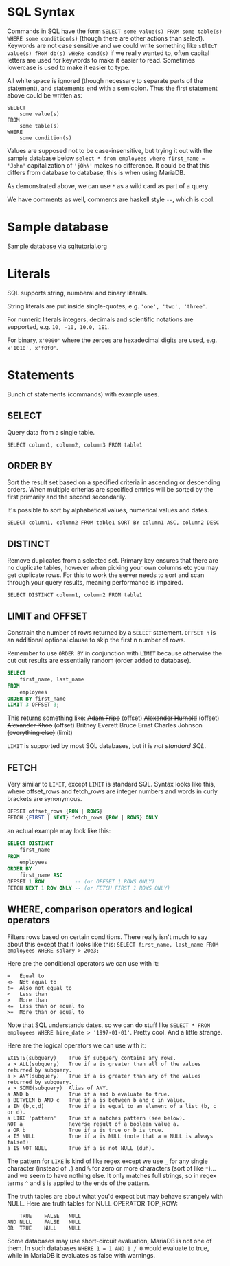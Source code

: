 # SQL Syntax
Commands in SQL have the form `SELECT some value(s) FROM some table(s) WHERE some condition(s)` (though there are other actions than select). Keywords are not case sensitive and we could write something like `sElEcT value(s) fRoM db(s) wHeRe cond(s)` if we really wanted to, often capital letters are used for keywords to make it easier to read. Sometimes lowercase is used to make it easier to type.

All white space is ignored (though necessary to separate parts of the statement), and statements end with a semicolon. Thus the first statement above could be written as:
```
SELECT
    some value(s)
FROM
    some table(s)
WHERE
    some condition(s)
```

Values are supposed not to be case-insensitive, but trying it out with the sample database below `select * from employees where first_name = 'John'` capitalization of `'jOhN'` makes no difference. It could be that this differs from database to database, this is when using MariaDB.

As demonstrated above, we can use `*` as a wild card as part of a query.

We have comments as well, comments are haskell style `--`, which is cool.

# Sample database
[Sample database via sqltutorial.org](http://www.sqltutorial.org/sql-sample-database/)

# Literals
SQL supports string, numberal and binary literals.

String literals are put inside single-quotes, e.g. `'one', 'two', 'three'`.

For numeric literals integers, decimals and scientific notations are supported, e.g. `10, -10, 10.0, 1E1`.

For binary, `x'0000'` where the zeroes are hexadecimal digits are used, e.g. `x'1010', x'f0f0'`.

# Statements
Bunch of statements (commands) with example uses.

## SELECT
Query data from a single table.

`SELECT column1, column2, column3 FROM table1`

## ORDER BY
Sort the result set based on a specified criteria in ascending or descending orders. When multiple criterias are specified entries will be sorted by the first primarily and the second secondarily.

It's possible to sort by alphabetical values, numerical values and dates.

`SELECT column1, column2 FROM table1 SORT BY column1 ASC, column2 DESC`

## DISTINCT
Remove duplicates from a selected set. Primary key ensures that there are no duplicate tables, however when picking your own columns etc you may get duplicate rows. For this to work the server needs to sort and scan through your query results, meaning performance is impaired.

`SELECT DISTINCT column1, column2 FROM table1`

## LIMIT and OFFSET
Constrain the number of rows returned by a `SELECT` statement. `OFFSET n` is an additional optional clause to skip the first n number of rows.

Remember to use `ORDER BY` in conjunction with `LIMIT` because otherwise the cut out results are essentially random (order added to database).

```sql
SELECT
    first_name, last_name
FROM
    employees
ORDER BY first_name
LIMIT 3 OFFSET 3;
```
This returns something like:
~~Adam Fripp~~ (offset)
~~Alexander Hurnold~~ (offset)
~~Alexander Khoo~~ (offset)
Britney Everett
Bruce Ernst
Charles Johnson
~~(everything else)~~ (limit)

`LIMIT` is supported by most SQL databases, but it is *not standard SQL*.

## FETCH
Very similar to `LIMIT`, except `LIMIT` is standard SQL. Syntax looks like this, where offset\_rows and fetch\_rows are integer numbers and words in curly brackets are synonymous.
```sql
OFFSET offset_rows {ROW | ROWS}
FETCH {FIRST | NEXT} fetch_rows {ROW | ROWS} ONLY
```
an actual example may look like this:
```sql
SELECT DISTINCT
    first_name
FROM
    employees
ORDER BY
    first_name ASC
OFFSET 1 ROW          -- (or OFFSET 1 ROWS ONLY)
FETCH NEXT 1 ROW ONLY -- (or FETCH FIRST 1 ROWS ONLY)
```

## WHERE, comparison operators and logical operators
Filters rows based on certain conditions. There really isn't much to say about this except that it looks like this:
`SELECT first_name, last_name FROM employees WHERE salary > 20e3;`

Here are the conditional operators we can use with it:
```
=   Equal to
<>  Not equal to
!=  Also not equal to
<   Less than
>   More than
<=  Less than or equal to
>=  More than or equal to
```
Note that SQL understands dates, so we can do stuff like `SELECT * FROM employees WHERE hire_date > '1997-01-01'`. Pretty cool. And a little strange.

Here are the logical operators we can use with it:
```
EXISTS(subquery)    True if subquery contains any rows.
a > ALL(subquery)   True if a is greater than all of the values returned by subquery.
a > ANY(subquery)   True if a is greater than any of the values returned by subquery.
a > SOME(subquery)  Alias of ANY.
a AND b             True if a and b evaluate to true.
a BETWEEN b AND c   True if a is between b and c in value.
a IN (b,c,d)        True if a is equal to an element of a list (b, c or d).
a LIKE 'pattern'    True if a matches pattern (see below).
NOT a               Reverse result of a boolean value a.
a OR b              True if a is true or b is true.
a IS NULL           True if a is NULL (note that a = NULL is always false!)
a IS NOT NULL       True if a is not NULL (duh).
```
The pattern for `LIKE` is kind of like regex except we use `_` for any single character (instead of `.`) and `%` for zero or more characters (sort of like `*`)... and we seem to have nothing else. It only matches full strings, so in regex terms `^` and `$` is applied to the ends of the pattern.

The truth tables are about what you'd expect but may behave strangely with NULL. Here are truth tables for NULL OPERATOR TOP\_ROW:
```
    TRUE    FALSE   NULL
AND NULL    FALSE   NULL
OR  TRUE    NULL    NULL
```

Some databases may use short-circuit evaluation, MariaDB is not one of them. In such databases `WHERE 1 = 1 AND 1 / 0` would evaluate to true, while in MariaDB it evaluates as false with warnings.
